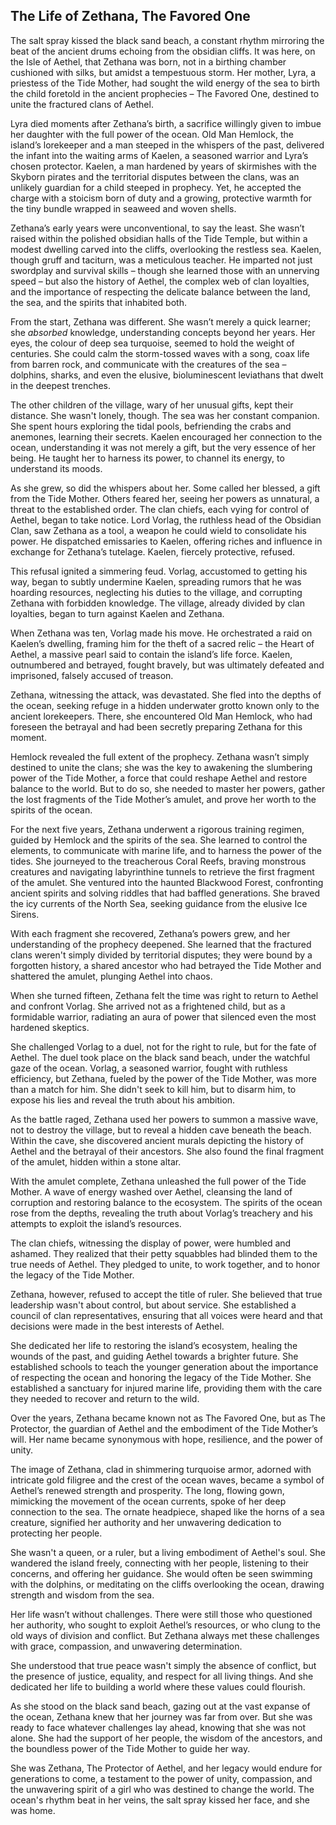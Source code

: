 ## The Life of Zethana, The Favored One

The salt spray kissed the black sand beach, a constant rhythm mirroring the beat of the ancient drums echoing from the obsidian cliffs. It was here, on the Isle of Aethel, that Zethana was born, not in a birthing chamber cushioned with silks, but amidst a tempestuous storm. Her mother, Lyra, a priestess of the Tide Mother, had sought the wild energy of the sea to birth the child foretold in the ancient prophecies – The Favored One, destined to unite the fractured clans of Aethel.

Lyra died moments after Zethana’s birth, a sacrifice willingly given to imbue her daughter with the full power of the ocean. Old Man Hemlock, the island’s lorekeeper and a man steeped in the whispers of the past, delivered the infant into the waiting arms of Kaelen, a seasoned warrior and Lyra’s chosen protector. Kaelen, a man hardened by years of skirmishes with the Skyborn pirates and the territorial disputes between the clans, was an unlikely guardian for a child steeped in prophecy. Yet, he accepted the charge with a stoicism born of duty and a growing, protective warmth for the tiny bundle wrapped in seaweed and woven shells.

Zethana’s early years were unconventional, to say the least. She wasn’t raised within the polished obsidian halls of the Tide Temple, but within a modest dwelling carved into the cliffs, overlooking the restless sea. Kaelen, though gruff and taciturn, was a meticulous teacher. He imparted not just swordplay and survival skills – though she learned those with an unnerving speed – but also the history of Aethel, the complex web of clan loyalties, and the importance of respecting the delicate balance between the land, the sea, and the spirits that inhabited both.

From the start, Zethana was different. She wasn’t merely a quick learner; she *absorbed* knowledge, understanding concepts beyond her years. Her eyes, the colour of deep sea turquoise, seemed to hold the weight of centuries. She could calm the storm-tossed waves with a song, coax life from barren rock, and communicate with the creatures of the sea – dolphins, sharks, and even the elusive, bioluminescent leviathans that dwelt in the deepest trenches. 

The other children of the village, wary of her unusual gifts, kept their distance.  She wasn't lonely, though. The sea was her constant companion. She spent hours exploring the tidal pools, befriending the crabs and anemones, learning their secrets. Kaelen encouraged her connection to the ocean, understanding it was not merely a gift, but the very essence of her being. He taught her to harness its power, to channel its energy, to understand its moods.

As she grew, so did the whispers about her. Some called her blessed, a gift from the Tide Mother. Others feared her, seeing her powers as unnatural, a threat to the established order. The clan chiefs, each vying for control of Aethel, began to take notice.  Lord Vorlag, the ruthless head of the Obsidian Clan, saw Zethana as a tool, a weapon he could wield to consolidate his power. He dispatched emissaries to Kaelen, offering riches and influence in exchange for Zethana’s tutelage. Kaelen, fiercely protective, refused.  

This refusal ignited a simmering feud. Vorlag, accustomed to getting his way, began to subtly undermine Kaelen, spreading rumors that he was hoarding resources, neglecting his duties to the village, and corrupting Zethana with forbidden knowledge.  The village, already divided by clan loyalties, began to turn against Kaelen and Zethana. 

When Zethana was ten, Vorlag made his move. He orchestrated a raid on Kaelen’s dwelling, framing him for the theft of a sacred relic – the Heart of Aethel, a massive pearl said to contain the island’s life force. Kaelen, outnumbered and betrayed, fought bravely, but was ultimately defeated and imprisoned, falsely accused of treason.

Zethana, witnessing the attack, was devastated.  She fled into the depths of the ocean, seeking refuge in a hidden underwater grotto known only to the ancient lorekeepers.  There, she encountered Old Man Hemlock, who had foreseen the betrayal and had been secretly preparing Zethana for this moment.

Hemlock revealed the full extent of the prophecy. Zethana wasn’t simply destined to unite the clans; she was the key to awakening the slumbering power of the Tide Mother, a force that could reshape Aethel and restore balance to the world.  But to do so, she needed to master her powers, gather the lost fragments of the Tide Mother’s amulet, and prove her worth to the spirits of the ocean. 

For the next five years, Zethana underwent a rigorous training regimen, guided by Hemlock and the spirits of the sea. She learned to control the elements, to communicate with marine life, and to harness the power of the tides. She journeyed to the treacherous Coral Reefs, braving monstrous creatures and navigating labyrinthine tunnels to retrieve the first fragment of the amulet. She ventured into the haunted Blackwood Forest, confronting ancient spirits and solving riddles that had baffled generations. She braved the icy currents of the North Sea, seeking guidance from the elusive Ice Sirens.

With each fragment she recovered, Zethana’s powers grew, and her understanding of the prophecy deepened. She learned that the fractured clans weren't simply divided by territorial disputes; they were bound by a forgotten history, a shared ancestor who had betrayed the Tide Mother and shattered the amulet, plunging Aethel into chaos.  

When she turned fifteen, Zethana felt the time was right to return to Aethel and confront Vorlag.  She arrived not as a frightened child, but as a formidable warrior, radiating an aura of power that silenced even the most hardened skeptics. 

She challenged Vorlag to a duel, not for the right to rule, but for the fate of Aethel. The duel took place on the black sand beach, under the watchful gaze of the ocean. Vorlag, a seasoned warrior, fought with ruthless efficiency, but Zethana, fueled by the power of the Tide Mother, was more than a match for him.  She didn't seek to kill him, but to disarm him, to expose his lies and reveal the truth about his ambition. 

As the battle raged, Zethana used her powers to summon a massive wave, not to destroy the village, but to reveal a hidden cave beneath the beach.  Within the cave, she discovered ancient murals depicting the history of Aethel and the betrayal of their ancestors. She also found the final fragment of the amulet, hidden within a stone altar.

With the amulet complete, Zethana unleashed the full power of the Tide Mother. A wave of energy washed over Aethel, cleansing the land of corruption and restoring balance to the ecosystem. The spirits of the ocean rose from the depths, revealing the truth about Vorlag’s treachery and his attempts to exploit the island’s resources.

The clan chiefs, witnessing the display of power, were humbled and ashamed. They realized that their petty squabbles had blinded them to the true needs of Aethel.  They pledged to unite, to work together, and to honor the legacy of the Tide Mother.

Zethana, however, refused to accept the title of ruler. She believed that true leadership wasn't about control, but about service. She established a council of clan representatives, ensuring that all voices were heard and that decisions were made in the best interests of Aethel. 

She dedicated her life to restoring the island’s ecosystem, healing the wounds of the past, and guiding Aethel towards a brighter future. She established schools to teach the younger generation about the importance of respecting the ocean and honoring the legacy of the Tide Mother. She established a sanctuary for injured marine life, providing them with the care they needed to recover and return to the wild.

Over the years, Zethana became known not as The Favored One, but as The Protector, the guardian of Aethel and the embodiment of the Tide Mother’s will. Her name became synonymous with hope, resilience, and the power of unity.

The image of Zethana, clad in shimmering turquoise armor, adorned with intricate gold filigree and the crest of the ocean waves, became a symbol of Aethel’s renewed strength and prosperity.  The long, flowing gown, mimicking the movement of the ocean currents, spoke of her deep connection to the sea. The ornate headpiece, shaped like the horns of a sea creature, signified her authority and her unwavering dedication to protecting her people.

She wasn't a queen, or a ruler, but a living embodiment of Aethel's soul. She wandered the island freely, connecting with her people, listening to their concerns, and offering her guidance.  She would often be seen swimming with the dolphins, or meditating on the cliffs overlooking the ocean, drawing strength and wisdom from the sea.

Her life wasn’t without challenges. There were still those who questioned her authority, who sought to exploit Aethel’s resources, or who clung to the old ways of division and conflict. But Zethana always met these challenges with grace, compassion, and unwavering determination. 

She understood that true peace wasn't simply the absence of conflict, but the presence of justice, equality, and respect for all living things. And she dedicated her life to building a world where these values could flourish.

As she stood on the black sand beach, gazing out at the vast expanse of the ocean, Zethana knew that her journey was far from over. But she was ready to face whatever challenges lay ahead, knowing that she was not alone.  She had the support of her people, the wisdom of the ancestors, and the boundless power of the Tide Mother to guide her way. 

She was Zethana, The Protector of Aethel, and her legacy would endure for generations to come, a testament to the power of unity, compassion, and the unwavering spirit of a girl who was destined to change the world. The ocean's rhythm beat in her veins, the salt spray kissed her face, and she was home.

